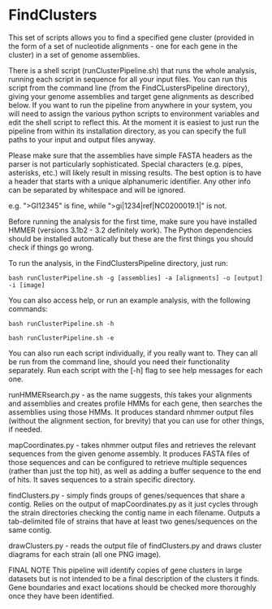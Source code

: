 # FindClusters

This set of scripts allows you to find a specified gene cluster (provided in the form of a set of nucleotide alignments - one for each gene in the cluster) in a set of genome assemblies.

There is a shell script (runClusterPipeline.sh) that runs the whole analysis, running each script in sequence for all your input files. You can run this script from the command line (from the FindCLustersPipeline directory), giving your genome assemblies and target gene alignments as described below. If you want to run the pipeline from anywhere in your system, you will need to assign the various python scripts to environment variables and edit the shell script to reflect this. At the moment it is easiest to just run the pipeline from within its installation directory, as you can specify the full paths to your input and output files anyway.



Please make sure that the assemblies have simple FASTA headers as the parser is not particularly sophisticated. Special characters (e.g. pipes, asterisks, etc.) will likely result in missing results. The best option is to have a header that starts with a unique alphanumeric identifier. Any other info can be separated by whitespace and will be ignored.

e.g. ">GI12345" is fine, while ">gi|1234|ref|NC0200019.1|" is not.



Before running the analysis for the first time, make sure you have installed HMMER (versions 3.1b2 - 3.2 definitely work). The Python dependencies should be installed automatically but these are the first things you should check if things go wrong.

To run the analysis, in the FindClustersPipeline directory, just run:

    bash runClusterPipeline.sh -g [assemblies] -a [alignments] -o [output] -i [image]

You can also access help, or run an example analysis, with the following commands:

    bash runClusterPipeline.sh -h

    bash runClusterPipeline.sh -e


You can also run each script individually, if you really want to. They can all be run from the command line, should you need their functionality separately. Run each script with the [-h] flag to see help messages for each one.

runHMMERsearch.py - as the name suggests, this takes your alignments and assemblies and creates profile HMMs for each gene, then searches the assemblies using those HMMs. It produces standard nhmmer output files (without the alignment section, for brevity) that you can use for other things, if needed.

mapCoordinates.py - takes nhmmer output files and retrieves the relevant sequences from the given genome assembly. It produces FASTA files of those sequences and can be configured to retrieve multiple sequences (rather than just the top hit), as well as adding a buffer sequence to the end of hits. It saves sequences to a strain specific directory.

findClusters.py - simply finds groups of genes/sequences that share a contig. Relies on the output of mapCoordinates.py as it just cycles through the strain directories checking the contig name in each filename. Outputs a tab-delimited file of strains that have at least two genes/sequences on the same contig.

drawClusters.py - reads the output file of findClusters.py and draws cluster diagrams for each strain (all one PNG image).



FINAL NOTE
This pipeline will identify copies of gene clusters in large datasets but is not intended to be a final description of the clusters it finds. Gene boundaries and exact locations should be checked more thoroughly once they have been identified.